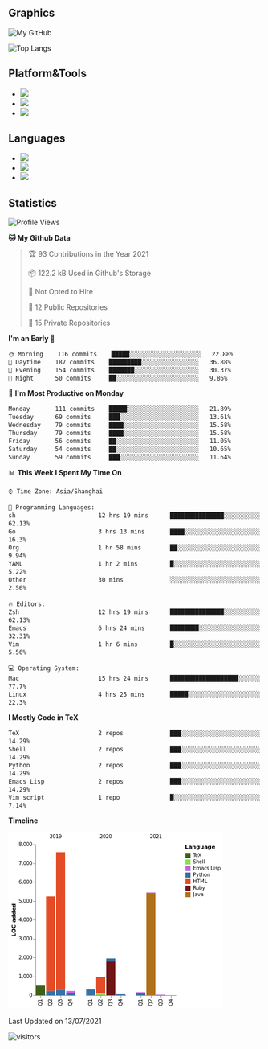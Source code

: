 ## Graphics

![My GitHub](https://github-readme-stats.vercel.app/api?username=SteamedFish&count_private=true&show_icons=true&theme=buefy&include_all_commits=false)

![Top Langs](https://github-readme-stats.vercel.app/api/top-langs/?username=SteamedFish&theme=buefy&hide=ruby&count_private=true&show_icons=true&layout=compact)

## Platform&Tools

* [![](https://img.shields.io/badge/ArchLinux--purple?style=flat-square&logo=ArchLinux)](https://www.archlinux.org/)
* [![](https://img.shields.io/badge/Gentoo-testing-purple?style=flat-square&logo=Gentoo)](https://www.gentoo.org/)
* [![](https://img.shields.io/badge/Doom%20Emacs-28-blue?style=flat-square&logo=Gnu%20emacs&logoColor=white)](https://www.gnu.org/software/emacs/)

## Languages

* [![](https://img.shields.io/badge/-Python-3776AB?style=flat-square&logo=python&logoColor=white)](https://www.python.org/)
* [![](https://img.shields.io/badge/-Bash-00ADD8?style=flat-square&logo=Gnu-bash&logoColor=white)](https://www.gnu.org/software/bash/)
* [![](https://img.shields.io/badge/-Go-00ADD8?style=flat-square&logo=go&logoColor=white)](https://golang.org/)

## Statistics

<!--START_SECTION:waka-->
![Profile Views](http://img.shields.io/badge/Profile%20Views-2-blue)

**🐱 My Github Data** 

> 🏆 93 Contributions in the Year 2021
 > 
> 📦 122.2 kB Used in Github's Storage 
 > 
> 🚫 Not Opted to Hire
 > 
> 📜 12 Public Repositories 
 > 
> 🔑 15 Private Repositories  
 > 
**I'm an Early 🐤** 

```text
🌞 Morning    116 commits    █████░░░░░░░░░░░░░░░░░░░░   22.88% 
🌆 Daytime    187 commits    █████████░░░░░░░░░░░░░░░░   36.88% 
🌃 Evening    154 commits    ███████░░░░░░░░░░░░░░░░░░   30.37% 
🌙 Night      50 commits     ██░░░░░░░░░░░░░░░░░░░░░░░   9.86%

```
📅 **I'm Most Productive on Monday** 

```text
Monday       111 commits    █████░░░░░░░░░░░░░░░░░░░░   21.89% 
Tuesday      69 commits     ███░░░░░░░░░░░░░░░░░░░░░░   13.61% 
Wednesday    79 commits     ████░░░░░░░░░░░░░░░░░░░░░   15.58% 
Thursday     79 commits     ████░░░░░░░░░░░░░░░░░░░░░   15.58% 
Friday       56 commits     ██░░░░░░░░░░░░░░░░░░░░░░░   11.05% 
Saturday     54 commits     ██░░░░░░░░░░░░░░░░░░░░░░░   10.65% 
Sunday       59 commits     ███░░░░░░░░░░░░░░░░░░░░░░   11.64%

```


📊 **This Week I Spent My Time On** 

```text
⌚︎ Time Zone: Asia/Shanghai

💬 Programming Languages: 
sh                       12 hrs 19 mins      ███████████████░░░░░░░░░░   62.13% 
Go                       3 hrs 13 mins       ████░░░░░░░░░░░░░░░░░░░░░   16.3% 
Org                      1 hr 58 mins        ██░░░░░░░░░░░░░░░░░░░░░░░   9.94% 
YAML                     1 hr 2 mins         █░░░░░░░░░░░░░░░░░░░░░░░░   5.22% 
Other                    30 mins             ░░░░░░░░░░░░░░░░░░░░░░░░░   2.56%

🔥 Editors: 
Zsh                      12 hrs 19 mins      ███████████████░░░░░░░░░░   62.13% 
Emacs                    6 hrs 24 mins       ████████░░░░░░░░░░░░░░░░░   32.31% 
Vim                      1 hr 6 mins         █░░░░░░░░░░░░░░░░░░░░░░░░   5.56%

💻 Operating System: 
Mac                      15 hrs 24 mins      ███████████████████░░░░░░   77.7% 
Linux                    4 hrs 25 mins       █████░░░░░░░░░░░░░░░░░░░░   22.3%

```

**I Mostly Code in TeX** 

```text
TeX                      2 repos             ███░░░░░░░░░░░░░░░░░░░░░░   14.29% 
Shell                    2 repos             ███░░░░░░░░░░░░░░░░░░░░░░   14.29% 
Python                   2 repos             ███░░░░░░░░░░░░░░░░░░░░░░   14.29% 
Emacs Lisp               2 repos             ███░░░░░░░░░░░░░░░░░░░░░░   14.29% 
Vim script               1 repo              █░░░░░░░░░░░░░░░░░░░░░░░░   7.14%

```


**Timeline**

![Chart not found](https://raw.githubusercontent.com/SteamedFish/SteamedFish/master/charts/bar_graph.png) 


 Last Updated on 13/07/2021
<!--END_SECTION:waka-->

![visitors](https://visitor-badge.laobi.icu/badge?page_id=SteamedFish.SteamedFish)
